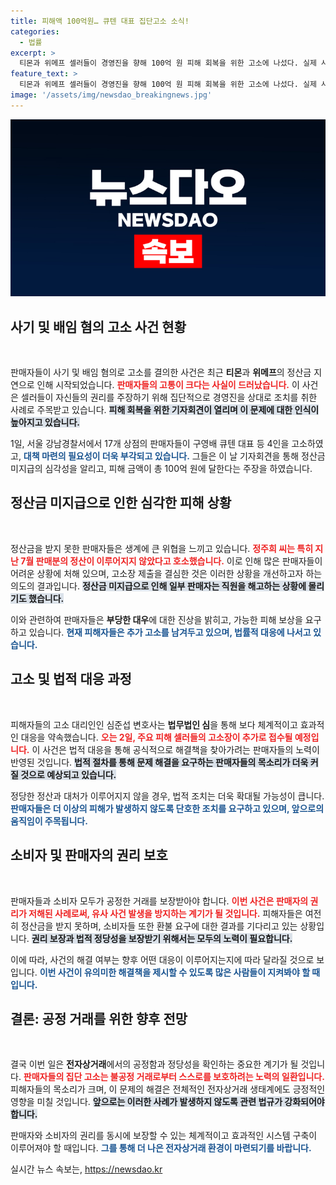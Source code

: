 ```yaml
---
title: 피해액 100억원… 큐텐 대표 집단고소 소식!
categories:
  - 법률
excerpt: >
  티몬과 위메프 셀러들이 경영진을 향해 100억 원 피해 회복을 위한 고소에 나섰다. 실제 사건 현장에서 격렬한 기자회견과 피켓 시위가 벌어졌으며, 추가 피해자도 속속 등장하고 있다. 과연 경영진은 이 문제를 어떻게 해결할까?
feature_text: >
  티몬과 위메프 셀러들이 경영진을 향해 100억 원 피해 회복을 위한 고소에 나섰다. 실제 사건 현장에서 격렬한 기자회견과 피켓 시위가 벌어졌으며, 추가 피해자도 속속 등장하고 있다. 과연 경영진은 이 문제를 어떻게 해결할까?
image: '/assets/img/newsdao_breakingnews.jpg'
---
```


<p><img src="/assets/img/newsdao_breakingnews.jpg" alt="implanttips 속보" /></p>

<h2 data-ke-size="size26">사기 및 배임 혐의 고소 사건 현황</h2>

<p data-ke-size="size16">&nbsp;</p>

<p>판매자들이 사기 및 배임 혐의로 고소를 결의한 사건은 최근 <strong>티몬</strong>과 <strong>위메프</strong>의 정산금 지연으로 인해 시작되었습니다. <b><span style="color: #ee2323;">판매자들의 고통이 크다는 사실이 드러났습니다.</span></b> 이 사건은 셀러들이 자신들의 권리를 주장하기 위해 집단적으로 경영진을 상대로 조치를 취한 사례로 주목받고 있습니다. <b><span style="background-color: #21538527;">피해 회복을 위한 기자회견이 열리며 이 문제에 대한 인식이 높아지고 있습니다.</span></b></p>

<p>1일, 서울 강남경찰서에서 17개 상점의 판매자들이 구영배 큐텐 대표 등 4인을 고소하였고, <b><span style="color: #1a5490;">대책 마련의 필요성이 더욱 부각되고 있습니다.</span></b> 그들은 이 날 기자회견을 통해 정산금 미지급의 심각성을 알리고, 피해 금액이 총 100억 원에 달한다는 주장을 하였습니다.</p>

<h2 data-ke-size="size26">정산금 미지급으로 인한 심각한 피해 상황</h2>

<p data-ke-size="size16">&nbsp;</p>

<p>정산금을 받지 못한 판매자들은 생계에 큰 위협을 느끼고 있습니다. <b><span style="color: #ee2323;">정주희 씨는 특히 지난 7월 판매분의 정산이 이루어지지 않았다고 호소했습니다.</span></b> 이로 인해 많은 판매자들이 어려운 상황에 처해 있으며, 고소장 제출을 결심한 것은 이러한 상황을 개선하고자 하는 의도의 결과입니다. <b><span style="background-color: #21538527;">정산금 미지급으로 인해 일부 판매자는 직원을 해고하는 상황에 몰리기도 했습니다.</span></b></p>

<p>이와 관련하여 판매자들은 <strong>부당한 대우</strong>에 대한 진상을 밝히고, 가능한 피해 보상을 요구하고 있습니다. <b><span style="color: #1a5490;">현재 피해자들은 추가 고소를 남겨두고 있으며, 법률적 대응에 나서고 있습니다.</span></b></p>

<h2 data-ke-size="size26">고소 및 법적 대응 과정</h2>

<p data-ke-size="size16">&nbsp;</p>

<p>피해자들의 고소 대리인인 심준섭 변호사는 <strong>법무법인 심</strong>을 통해 보다 체계적이고 효과적인 대응을 약속했습니다. <b><span style="color: #ee2323;">오는 2일, 주요 피해 셀러들의 고소장이 추가로 접수될 예정입니다.</span></b> 이 사건은 법적 대응을 통해 공식적으로 해결책을 찾아가려는 판매자들의 노력이 반영된 것입니다. <b><span style="background-color: #21538527;">법적 절차를 통해 문제 해결을 요구하는 판매자들의 목소리가 더욱 커질 것으로 예상되고 있습니다.</span></b></p>

<p>정당한 정산과 대처가 이루어지지 않을 경우, 법적 조치는 더욱 확대될 가능성이 큽니다. <b><span style="color: #1a5490;">판매자들은 더 이상의 피해가 발생하지 않도록 단호한 조치를 요구하고 있으며, 앞으로의 움직임이 주목됩니다.</span></b></p>

<h2 data-ke-size="size26">소비자 및 판매자의 권리 보호</h2>

<p data-ke-size="size16">&nbsp;</p>

<p>판매자들과 소비자 모두가 공정한 거래를 보장받아야 합니다. <b><span style="color: #ee2323;">이번 사건은 판매자의 권리가 저해된 사례로써, 유사 사건 발생을 방지하는 계기가 될 것입니다.</span></b> 피해자들은 여전히 정산금을 받지 못하며, 소비자들 또한 환불 요구에 대한 결과를 기다리고 있는 상황입니다. <b><span style="background-color: #21538527;">권리 보장과 법적 정당성을 보장받기 위해서는 모두의 노력이 필요합니다.</span></b></p>

<p>이에 따라, 사건의 해결 여부는 향후 어떤 대응이 이루어지는지에 따라 달라질 것으로 보입니다. <b><span style="color: #1a5490;">이번 사건이 유의미한 해결책을 제시할 수 있도록 많은 사람들이 지켜봐야 할 때입니다.</span></b></p>

<h2 data-ke-size="size26">결론: 공정 거래를 위한 향후 전망</h2>

<p data-ke-size="size16">&nbsp;</p>

<p>결국 이번 일은 <strong>전자상거래</strong>에서의 공정함과 정당성을 확인하는 중요한 계기가 될 것입니다. <b><span style="color: #ee2323;">판매자들의 집단 고소는 불공정 거래로부터 스스로를 보호하려는 노력의 일환입니다.</span></b> 피해자들의 목소리가 크며, 이 문제의 해결은 전체적인 전자상거래 생태계에도 긍정적인 영향을 미칠 것입니다. <b><span style="background-color: #21538527;">앞으로는 이러한 사례가 발생하지 않도록 관련 법규가 강화되어야 합니다.</span></b></p>

<p>판매자와 소비자의 권리를 동시에 보장할 수 있는 체계적이고 효과적인 시스템 구축이 이루어져야 할 때입니다. <b><span style="color: #1a5490;">그를 통해 더 나은 전자상거래 환경이 마련되기를 바랍니다.</span></b></p>
실시간 뉴스 속보는, <a href="https://newsdao.kr" rel="dofollow">https://newsdao.kr</a>


